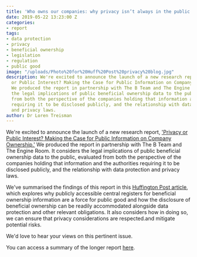 ```yaml
---
title: 'Who owns our companies: why privacy isn’t always in the public interest'
date: 2019-05-22 13:23:00 Z
categories:
- report
tags:
- data protection
- privacy
- beneficial ownership
- legislation
- regulation
- public good
image: "/uploads/Photo%20for%20Huff%20Post%20privacy%20blog.jpg"
description: We're excited to announce the launch of a new research report, 'Privacy
  or Public Interest? Making the Case for Public Information on Company Ownership.'
  We produced the report in partnership with The B Team and The Engine Room.  It considers
  the legal implications of public beneficial ownership data to the public, evaluated
  from both the perspective of the companies holding that information and the authorities
  requiring it to be disclosed publicly, and the relationship with data protection
  and privacy laws.
author: Dr Loren Treisman
---
```


We're excited to announce the launch of a new research report, ['Privacy or Public Interest? Making the Case for Public Information on Company Ownership.'](https://manage.siteleaf.com/documents/5c9bbe0928cf9a49acdce5ed/edit) We produced the report in partnership with The B Team and The Engine Room.  It considers the legal implications of public beneficial ownership data to the public, evaluated from both the perspective of the companies holding that information and the authorities requiring it to be disclosed publicly, and the relationship with data protection and privacy laws.

We've summarised the findings of this report in this [Huffington Post article](http://), which explores why publicly accessible central registers for beneficial ownership information are a force for public good and how the disclosure of beneficial ownership can be readily accommodated alongside data protection and other relevant obligations. It also considers how in doing so, we can ensure that privacy considerations are respected.and mitigate potential risks.

We'd love to hear your views on this pertinent issue.

You can access a summary of the longer report [here](https://www.openownership.org/uploads/privacy-report-summary.pdf).
